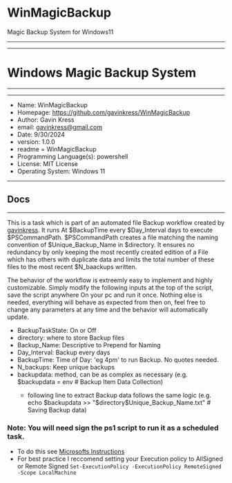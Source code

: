 
# WinMagicBackup
 Magic Backup System for Windows11

______________________________________________________
-------------------------------------------------------
# Windows Magic Backup System
______________________________________________________
-------------------------------------------------------

- Name: WinMagicBackup
- Homepage: https://github.com/gavinkress/WinMagicBackup
- Author: Gavin Kress
- email: gavinkress@gmail.com
- Date: 9/30/2024
- version: 1.0.0
- readme = WinMagicBackup
- Programming Language(s): powershell 
- License: MIT License
- Operating System: Windows 11


----------------------------------------------------------------
## Docs
----------------------------------------------------------------

This is a task which is part of an automated file Backup workflow created by [gavinkress](https://github.com/gavinkress/). 
It runs At $BackupTime every $Day_Interval days to execute $PSCommandPath.
$PSCommandPath creates a file matching the naming convention of $Unique_Backup_Name in $directory.
It ensures no redundancy by only keeping the most recently created edition of a File which has others with duplicate data and limits the total number of these files to the most recent $N_baackups written.

The behavior of the workflow is extreemly easy to implement and highly customizable. Simply modify the following inputs at the top of the script, save the script anywhere On your pc and run it once. Nothing else is needed, everything will behave as expected from then on, feel free to change any parameters at any time and the behavior will automatically update.

* BackupTaskState: On or Off <str>
* directory: where to store Backup files <str>
* Backup_Name: Descriptive <str> to Prepend for Naming
* Day_Interval: Backup every <int> days
* BackupTime: Time of Day: <Time> 'eg 4pm' to run Backup. No quotes needed.
* N_backups: Keep <int> unique backups
* backupdata: <Custom> method, can be as complex as necessary  (e.g. $backupdata = env # Backup Item Data Collection)
  * following line to extract Backup data follows the same logic (e.g. echo $backupdata >> "$directory\$Unique_Backup_Name.txt" # Saving Backup data)


### Note: You will need sign the ps1 script to run it as a scheduled task. 
  * To do this see [Microsofts Instructions](https://learn.microsoft.com/en-us/powershell/module/microsoft.powershell.core/about/about_signing?view=powershell-7.4)
  * For best practice I reccomend setting your Execution policy to AllSigned or Remote Signed `Set-ExecutionPolicy -ExecutionPolicy RemoteSigned -Scope LocalMachine`

